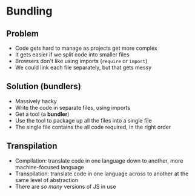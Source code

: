 # Bundling

## Problem

- Code gets hard to manage as projects get more complex
- It gets easier if we split code into smaller files
- Browsers don't like using imports (`require` or `import`)
- We could link each file separately, but that gets messy

## Solution (bundlers)

- Massively hacky
- Write the code in separate files, using imports
- Get a tool (a **bundler**)
- Use the tool to package up all the files into a single file
- The single file contains the all code required, in the right order

## Transpilation

- Compilation: translate code in one language down to another, more machine-focused language
- Transpilation: translate code in one language across to another at the same level of abstraction
- There are *so many* versions of JS in use